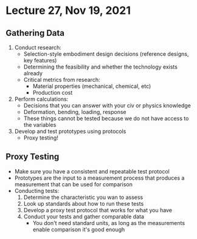 # Lecture 27, Nov 19, 2021

## Gathering Data

1. Conduct research:
	* Selection-style embodiment design decisions (reference designs, key features)
	* Determining the feasibility and whether the technology exists already
	* Critical metrics from research:
		* Material properties (mechanical, chemical, etc)
		* Production cost
2. Perform calculations:
	* Decisions that you can answer with your civ or physics knowledge
	* Deformation, bending, loading, response
	* These things cannot be tested because we do not have access to the variables
3. Develop and test prototypes using protocols
	* Proxy testing!

## Proxy Testing

* Make sure you have a consistent and repeatable test protocol
* Prototypes are the input to a measurement process that produces a measurement that can be used for comparison
* Conducting tests:
	1. Determine the characteristic you wan to assess
	2. Look up standards about how to run these tests
	3. Develop a proxy test protocol that works for what you have
	4. Conduct your tests and gather comparable data
		* You don't need standard units, as long as the measurements enable comparison it's good enough

